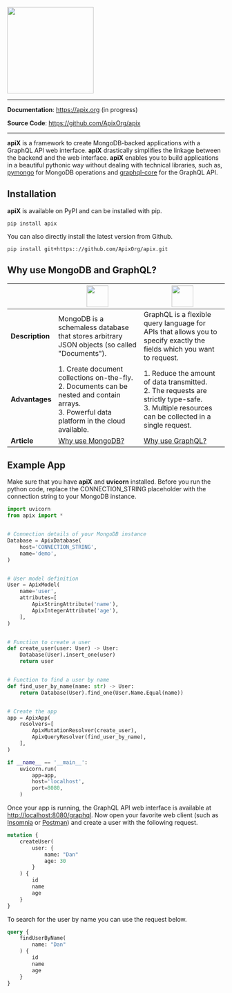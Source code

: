 
[<img src="https://www.apix.org/apix-dark-logo.png" height="200">](https://apix.org)



---

**Documentation**: https://apix.org (in progress)

**Source Code**: https://github.com/ApixOrg/apix

---

**apiX** is a framework to create MongoDB-backed applications with a GraphQL API web interface. 
**apiX** drastically simplifies the linkage between the backend and the web interface. 
**apiX** enables you to build applications in a beautiful pythonic way without dealing with
technical libraries, such as, [pymongo](https://pymongo.readthedocs.io/en/stable/) for MongoDB operations 
and [graphql-core](https://graphql-core-3.readthedocs.io/en/latest/) for the GraphQL API. 

## Installation

**apiX** is available on PyPI and can be installed with pip.

```commandline
pip install apix
```

You can also directly install the latest version from Github.

```commandline
pip install git+https:://github.com/ApixOrg/apix.git
```

## Why use MongoDB and GraphQL?

|                 | [<img src="https://www.apix.org/mongodb-color-logo.png" height="50">](https://mongodb.com)                                                              | [<img src="https://www.apix.org/graphql-color-logo.png" height="50">](https://graphql.org)                                                                 |
|-----------------|---------------------------------------------------------------------------------------------------------------------------------------------------------|------------------------------------------------------------------------------------------------------------------------------------------------------------|
| **Description** | MongoDB is a schemaless database that stores arbitrary JSON objects (so called "Documents").                                                            | GraphQL is a flexible query language for APIs that allows you to specify exactly the fields which you want to request.                                     |
| **Advantages**  | 1. Create document collections on-the-fly. <br/> 2. Documents can be nested and contain arrays. <br/> 3. Powerful data platform in the cloud available. | 1. Reduce the amount of data transmitted. <br/> 2. The requests are strictly type-safe. <br/>  3. Multiple resources can be collected in a single request. |
| **Article**     | [Why use MongoDB?](https://www.mongodb.com/why-use-mongodb)                                                                                             | [Why use GraphQL?](https://www.apollographql.com/blog/graphql/basics/why-use-graphql)                                                                      |

## Example App

Make sure that you have **apiX** and **uvicorn** installed. Before you run the python code, replace the CONNECTION_STRING placeholder
with the connection string to your MongoDB instance.

```python 
import uvicorn
from apix import *


# Connection details of your MongoDB instance
Database = ApixDatabase(
    host='CONNECTION_STRING',
    name='demo',
)


# User model definition
User = ApixModel(
    name='user',
    attributes=[
        ApixStringAttribute('name'),
        ApixIntegerAttribute('age'),
    ],
)


# Function to create a user
def create_user(user: User) -> User:
    Database(User).insert_one(user)
    return user


# Function to find a user by name
def find_user_by_name(name: str) -> User:
    return Database(User).find_one(User.Name.Equal(name))


# Create the app
app = ApixApp(
    resolvers=[
        ApixMutationResolver(create_user),
        ApixQueryResolver(find_user_by_name),
    ],
)

if __name__ == '__main__':
    uvicorn.run(
        app=app,
        host='localhost',
        port=8080,
    )

```

Once your app is running, the GraphQL API web interface is available at [http://localhost:8080/graphql](). Now open your favorite web client (such as [Insomnia](https://insomnia.rest) or [Postman](https://www.postman.com)) 
and create a user with the following request.

```graphql
mutation {
    createUser(
        user: {
            name: "Dan"
            age: 30
        }
    ) {
        id
        name
        age
    }
}
```

To search for the user by name you can use the request below.

```graphql
query {
    findUserByName(
        name: "Dan"
    ) {
        id
        name
        age
    }
}
```


